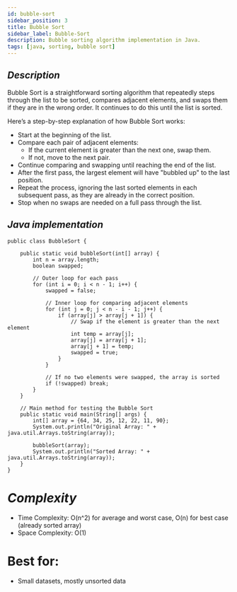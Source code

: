 ```yaml
---
id: bubble-sort
sidebar_position: 3
title: Bubble Sort
sidebar_label: Bubble-Sort
description: Bubble sorting algorithm implementation in Java.
tags: [java, sorting, bubble sort]
---
```


## *Description*

Bubble Sort is a straightforward sorting algorithm that repeatedly steps through the list to be sorted, compares adjacent elements, and swaps them if they are in the wrong order. It continues to do this until the list is sorted.

Here’s a step-by-step explanation of how Bubble Sort works:

- Start at the beginning of the list.
- Compare each pair of adjacent elements:
    - If the current element is greater than the next one, swap them.
    - If not, move to the next pair.
- Continue comparing and swapping until reaching the end of the list.
- After the first pass, the largest element will have "bubbled up" to the last position.
- Repeat the process, ignoring the last sorted elements in each subsequent pass, as they are already in the correct position.
- Stop when no swaps are needed on a full pass through the list.


## *Java implementation*

```
public class BubbleSort {

    public static void bubbleSort(int[] array) {
        int n = array.length;
        boolean swapped;

        // Outer loop for each pass
        for (int i = 0; i < n - 1; i++) {
            swapped = false;

            // Inner loop for comparing adjacent elements
            for (int j = 0; j < n - i - 1; j++) {
                if (array[j] > array[j + 1]) {
                    // Swap if the element is greater than the next element
                    int temp = array[j];
                    array[j] = array[j + 1];
                    array[j + 1] = temp;
                    swapped = true;
                }
            }

            // If no two elements were swapped, the array is sorted
            if (!swapped) break;
        }
    }

    // Main method for testing the Bubble Sort
    public static void main(String[] args) {
        int[] array = {64, 34, 25, 12, 22, 11, 90};
        System.out.println("Original Array: " + java.util.Arrays.toString(array));

        bubbleSort(array);
        System.out.println("Sorted Array: " + java.util.Arrays.toString(array));
    }
}

```

# *Complexity*

-  Time Complexity: O(n^2) for average and worst case, O(n) for best case (already sorted array)
-  Space Complexity: O(1)

# Best for: 
- Small datasets, mostly unsorted data
